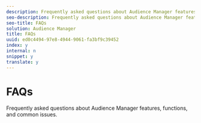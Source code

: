 ```yaml
---
description: Frequently asked questions about Audience Manager features, functions, and common issues.
seo-description: Frequently asked questions about Audience Manager features, functions, and common issues.
seo-title: FAQs
solution: Audience Manager
title: FAQs
uuid: ed0c4494-97e8-4944-9061-fa3bf9c39452
index: y
internal: n
snippet: y
translate: y
---
```


# FAQs

Frequently asked questions about Audience Manager features, functions, and common issues.

<!-- c_aam_faq_intro.xml -->

